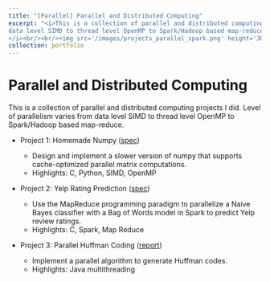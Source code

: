 ```yaml
---
title: "[Parallel] Parallel and Distributed Computing"
excerpt: "<i>This is a collection of parallel and distributed computing projects I did. Level of parallelism vary from
data level SIMD to thread level OpenMP to Spark/Hadoop based map-reduce.
</i><br/><br/><img src='/images/projects_parallel_spark.png' height='300' width='500'>"
collection: portfolio
---
```


Parallel and Distributed Computing
======

This is a collection of parallel and distributed computing projects I did. Level of parallelism varies from
data level SIMD to thread level OpenMP to Spark/Hadoop based map-reduce.

* Project 1: Homemade Numpy ([spec](https://ycruan.github.io/files/61c_project3_numc.htm))
  * Design and implement a slower version of numpy that supports cache-optimized parallel matrix computations.
  * Highlights: C, Python, SIMD, OpenMP

* Project 2: Yelp Rating Prediction ([spec](https://ycruan.github.io/files/61c_project4_yelp.htm))
  * Use the MapReduce programming paradigm to parallelize a Naive Bayes classifier with a Bag of Words model in Spark to predict Yelp review ratings.
  * Highlights: C, Spark, Map Reduce

* Project 3: Parallel Huffman Coding ([report](https://ycruan.github.io/files/15853_project_report.pdf))
  * Implement a parallel algorithm to generate Huffman codes.
  * Highlights: Java multithreading
